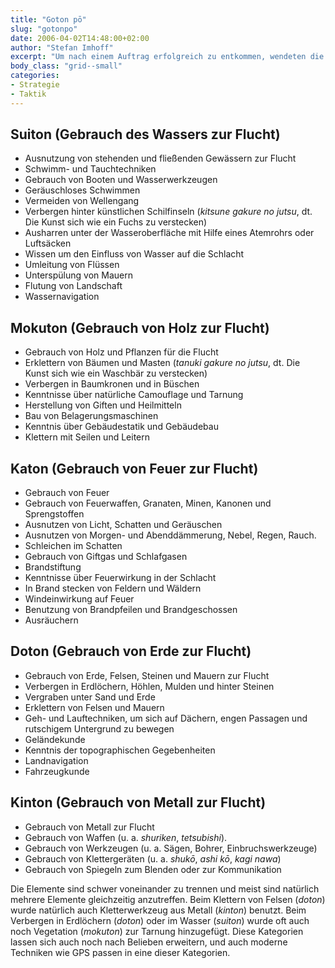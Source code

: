 ```yaml
---
title: "Goton pō"
slug: "gotonpo"
date: 2006-04-02T14:48:00+02:00
author: "Stefan Imhoff"
excerpt: "Um nach einem Auftrag erfolgreich zu entkommen, wendeten die Ninja das Goton pō an, die fünf Fluchtmethoden, unter Zuhilfenahme der fünf Elemente. Sie beruhen auf dem daoistischen Prinzip des Gogyō. Der Ninja benutzt dabei Wasser, Holz, Feuer, Erde und Metall um seine Flucht vorzubereiten und durchzuführen."
body_class: "grid--small"
categories:
- Strategie
- Taktik
---
```


## Suiton (Gebrauch des Wassers zur Flucht)

- Ausnutzung von stehenden und fließenden Gewässern zur Flucht
- Schwimm- und Tauchtechniken
- Gebrauch von Booten und Wasserwerkzeugen
- Geräuschloses Schwimmen
- Vermeiden von Wellengang
- Verbergen hinter künstlichen Schilfinseln (*kitsune gakure no jutsu*, dt. Die Kunst sich wie ein Fuchs zu verstecken)
- Ausharren unter der Wasseroberfläche mit Hilfe eines Atemrohrs oder Luftsäcken
- Wissen um den Einfluss von Wasser auf die Schlacht
- Umleitung von Flüssen
- Unterspülung von Mauern
- Flutung von Landschaft
- Wassernavigation


## Mokuton (Gebrauch von Holz zur Flucht)

- Gebrauch von Holz und Pflanzen für die Flucht
- Erklettern von Bäumen und Masten (*tanuki gakure no jutsu*, dt. Die Kunst sich wie ein Waschbär zu verstecken)
- Verbergen in Baumkronen und in Büschen
- Kenntnisse über natürliche Camouflage und Tarnung
- Herstellung von Giften und Heilmitteln
- Bau von Belagerungsmaschinen
- Kenntnis über Gebäudestatik und Gebäudebau
- Klettern mit Seilen und Leitern


## Katon (Gebrauch von Feuer zur Flucht)

- Gebrauch von Feuer
- Gebrauch von Feuerwaffen, Granaten, Minen, Kanonen und Sprengstoffen
- Ausnutzen von Licht, Schatten und Geräuschen
- Ausnutzen von Morgen- und Abenddämmerung, Nebel, Regen, Rauch.
- Schleichen im Schatten
- Gebrauch von Giftgas und Schlafgasen
- Brandstiftung
- Kenntnisse über Feuerwirkung in der Schlacht
- In Brand stecken von Feldern und Wäldern
- Windeinwirkung auf Feuer
- Benutzung von Brandpfeilen und Brandgeschossen
- Ausräuchern


## Doton (Gebrauch von Erde zur Flucht)

- Gebrauch von Erde, Felsen, Steinen und Mauern zur Flucht
- Verbergen in Erdlöchern, Höhlen, Mulden und hinter Steinen
- Vergraben unter Sand und Erde
- Erklettern von Felsen und Mauern
- Geh- und Lauftechniken, um sich auf Dächern, engen Passagen und rutschigem Untergrund zu bewegen
- Geländekunde
- Kenntnis der topographischen Gegebenheiten
- Landnavigation
- Fahrzeugkunde


## Kinton (Gebrauch von Metall zur Flucht)

- Gebrauch von Metall zur Flucht
- Gebrauch von Waffen (u. a. *shuriken*, *tetsubishi*).
- Gebrauch von Werkzeugen (u. a. Sägen, Bohrer, Einbruchswerkzeuge)
- Gebrauch von Klettergeräten (u. a. *shukō*, *ashi kō*, *kagi nawa*)
- Gebrauch von Spiegeln zum Blenden oder zur Kommunikation

Die Elemente sind schwer voneinander zu trennen und meist sind natürlich mehrere Elemente gleichzeitig anzutreffen. Beim Klettern von Felsen (*doton*) wurde natürlich auch Kletterwerkzeug aus Metall (*kinton*) benutzt. Beim Verbergen in Erdlöchern (*doton*) oder im Wasser (*suiton*) wurde oft auch noch Vegetation (*mokuton*) zur Tarnung hinzugefügt. Diese Kategorien lassen sich auch noch nach Belieben erweitern, und auch moderne Techniken wie GPS passen in eine dieser Kategorien.
